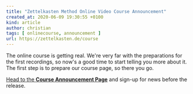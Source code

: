 ```yaml
---
title: "Zettelkasten Method Online Video Course Announcement"
created_at: 2020-06-09 19:30:55 +0100
kind: article
author: christian
tags: [ onlinecourse, announcement ]
url: https://zettelkasten.de/course
---
```


The online course is getting real. We're very far with the preparations for the first recordings, so now's a good time to start telling you more about it. The first step is to prepare our course page, so there you go.

[Head to the **Course Announcement Page**](https://zettelkasten.de/course) and sign-up for news before the release.

